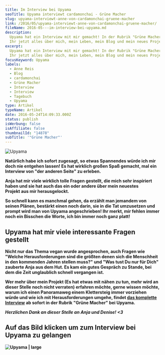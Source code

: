 ```yaml
---
title: Im Interview bei Upyama
seoTitle: Upyama interviewt cardamonchai - Grüne Macher
slug: upyama-interviewt-anne-von-cardamonchai-gruene-macher
link: /2016/05/upyama-interviewt-anne-von-cardamonchai-gruene-macher/
fileName: 2016-05---im-interview-bei-upyama.md
description:
  Upyama hat ein Interview mit mir gemacht! In der Rubrik "Grüne Macher" findet
  Ihr jetzt alles über mich, mein Leben, mein Blog und mein neues Projekt!
excerpt:
  Upyama hat ein Interview mit mir gemacht! In der Rubrik "Grüne Macher" findet
  Ihr jetzt alles über mich, mein Leben, mein Blog und mein neues Projekt!
focusKeyword: Upyama
labels:
  - Anne Reis
  - Blog
  - cardamonchai
  - Grüne Macher
  - Interview
  - Interview
  - Tagebuch
  - Upyama
type: Artikel
typeName: Artikel
date: 2016-05-24T14:09:33.000Z
status: publish
isWerbung: false
isAffiliate: false
thumbnailId: "14878"
subTitle: '"Grüne Macher"'
---
```


![Upyama](http://cardamonchai.com/wp-content/uploads/2016/05/Selbstgenähter-Umschlag-640x640.jpg)

<strong>

Natürlich habe ich sofort zugesagt, so etwas Spannendes würde ich mir doch nie
entgehen lassen! Es hat wirklich großen Spaß gemacht, mal ein Interview von "der
anderen Seite" zu erleben.

Anja hat mir viele wirklich tolle Fragen gestellt, die mich sehr inspiriert
haben und sie hat auch das ein oder andere über mein neuestes Projekt aus mir
herausgelockt.

So schnell kann es manchmal gehen, da erzählt man jemandem von seinen Plänen,
bestärkt einen noch darin, sie in die Tat umzusetzen und prompt wird man von
Upyama angeschrieben! Ihr merkt, mir fehlen immer noch ein Bisschen die Worte,
ich bin immer noch ganz platt!

## Upyama hat mir viele interessante Fragen gestellt

Nicht nur das Thema vegan wurde angesprochen, auch Fragen wie "Welche
Herausforderungen sind die größten denen sich die Menschheit in den kommenden
Jahren stellen muss?" und "Was tust Du nur für Dich" zauberte Anja aus dem Hut.
Es kam ein gutes Gespräch zu Stande, bei dem die Zeit unglaublich schnell
vergangen ist.

Wer mehr über mein Projekt (Es hat etwas mit nähen zu tun, mehr wird an dieser
Stelle noch nicht verraten) erfahren möchte, gerne wissen möchte, warum ich
einen Panoramaweg einem Klettersteig immer vorziehen würde und wie ich mit
Herausforderungen umgehe, findet
<a href="http://www.upyama.de/anne-reis-cardamonchai/" target="_blank" rel="noopener">das
komplette Interview</a> ab sofort in der Rubrik "Grüne Macher" bei Upyama.

<em>Herzlichen Dank an dieser Stelle an Anja und Denise! &lt;3</em>

## Auf das Bild klicken um zum Interview bei Upyama zu gelangen

![Upyama | large](http://cardamonchai.com/wp-content/uploads/2016/05/Bildschirmfoto-2016-05-24-um-15.45.28-800x853.png)

<a href="http://www.upyama.de/anne-reis-cardamonchai/" target="_blank" rel="noopener">
